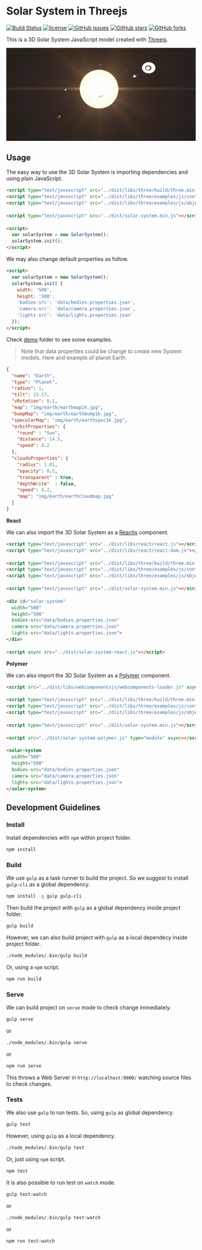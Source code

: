 # Solar System in Threejs

[![Build Status](https://travis-ci.org/kdaimiel/solar-system.svg?branch=develop)](https://travis-ci.org/kdaimiel/solar-system)
[![license](https://img.shields.io/github/license/kdaimiel/solar-system.svg)](https://github.com/kdaimiel/solar-system/blob/master/LICENSE)
[![GitHub issues](https://img.shields.io/github/issues/kdaimiel/solar-system.svg)](https://github.com/kdaimiel/solar-system/issues)
[![GitHub stars](https://img.shields.io/github/stars/kdaimiel/solar-system.svg)](https://github.com/kdaimiel/solar-system/stargazers)
[![GitHub forks](https://img.shields.io/github/forks/kdaimiel/solar-system.svg)](https://github.com/kdaimiel/solar-system/network)

This is a 3D Solar System JavaScript model created with [Threejs](https://threejs.org/).

![alt text](media/solar-system.gif)

## Usage
The easy way to use the 3D Solar System is importing dependencies and using plain JavaScript.

```html
<script type="text/javascript" src="../dist/libs/three/build/three.min.js"></script>
<script type="text/javascript" src="../dist/libs/three/examples/js/controls/TrackballControls.js"></script>
<script type="text/javascript" src="../dist/libs/three/examples/js/objects/Lensflare.js"></script>

<script type="text/javascript" src="../dist/solar-system.min.js"></script>

<script>
  var solarSystem = new SolarSystem();
  solarSystem.init();
</script>
```

We may also change default properties as follow.

```html
<script>
  var solarSystem = new SolarSystem();
  solarSystem.init( {
    width: '500',
    height: '500',
    'bodies-src': 'data/bodies.properties.json',
    'camera-src': 'data/camera.properties.json',
    'lights-src': 'data/lights.properties.json'
  });
</script>
```

Check [demo](demo) folder to see some examples.

>Note that data properties could be change to create new System models. Here and example of planet Earth.

```json
{
  "name": "Earth",
  "type": "Planet",
  "radius": 1,
  "tilt": 23.17,
  "vRotation": 0.1,
  "map": "img/earth/earthmap1k.jpg",
  "bumpMap": "img/earth/earthbump1k.jpg",
  "specularMap": "img/earth/earthspec1k.jpg",
  "orbitProperties": {
    "round" : "Sun",
    "distance": 14.5,
    "speed": 0.2
  },
  "cloudsProperties": {
    "radius": 1.01,
    "opacity": 0.5,
    "transparent" : true,
    "depthWrite"  : false,
    "speed": 0.2,
    "map": "img/earth/earthcloudmap.jpg"
  }
}
```

**React**

We can also import the 3D Solar System as a [Reactjs](https://facebook.github.io/react/) component.

```html
<script type="text/javascript" src="../dist/libs/react/react.js"></script>
<script type="text/javascript" src="../dist/libs/react/react-dom.js"></script>

<script type="text/javascript" src="../dist/libs/three/build/three.min.js"></script>
<script type="text/javascript" src="../dist/libs/three/examples/js/controls/TrackballControls.js"></script>
<script type="text/javascript" src="../dist/libs/three/examples/js/objects/Lensflare.js"></script>

<script type="text/javascript" src="../dist/solar-system.min.js"></script>

<div id="solar-system"
  width="500"
  height="500"
  bodies-src="data/bodies.properties.json"
  camera-src="data/camera.properties.json"
  lights-src="data/lights.properties.json">
</div>

<script async src="../dist/solar-system-react.js"></script>
```

**Polymer**

We can also import the 3D Solar System as a [Polymer](https://www.polymer-project.org/) component.


```html
<script src="../dist/libs/webcomponentsjs/webcomponents-loader.js" async></script>

<script type="text/javascript" src="../dist/libs/three/build/three.min.js"></script>
<script type="text/javascript" src="../dist/libs/three/examples/js/controls/TrackballControls.js"></script>
<script type="text/javascript" src="../dist/libs/three/examples/js/objects/Lensflare.js"></script>

<script type="text/javascript" src="../dist/solar-system.min.js"></script>

<script src="../dist/solar-system-polymer.js" type="module" async></script>

<solar-system
  width="500"
  height="500"
  bodies-src="data/bodies.properties.json"
  camera-src="data/camera.properties.json"
  lights-src="data/lights.properties.json">
</solar-system>
```

## Development Guidelines

### Install

Install dependencies with `npm` within project folder.

```sh
npm install
```

### Build

We use `gulp` as a task runner to build the project. So we suggest to install `gulp-cli` as a global dependency.

```sh
npm install -g gulp gulp-cli
```

Then build the project with `gulp` as a global dependency inside project folder.

```sh
gulp build
```

However, we can also build project with `gulp` as a local dependecy inside project folder.

```sh
./node_modules/.bin/gulp build
```

Or, using a `npm` script.

```sh
npm run build
```

### Serve
We can build project on `serve` mode to check change immediately.

```sh
gulp serve
```

or

```sh
./node_modules/.bin/gulp serve
```

or

```sh
npm run serve
```

This throws a Web Server in `http://localhost:9000/` watching source files to check changes.

### Tests
We also use `gulp` to run tests. So, using `gulp` as global dependency.

```sh
gulp test
```

However, using `gulp` as a local dependency.

```sh
./node_modules/.bin/gulp test
```

Or, just using `npm` script.

```sh
npm test
```

It is also possible to run test on `watch` mode.

```sh
gulp test:watch
```

or

```sh
./node_modules/.bin/gulp test:watch
```

or

```sh
npm run test:watch
```
